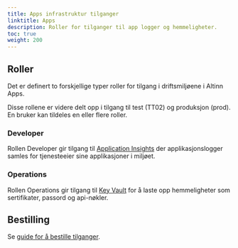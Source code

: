 ```yaml
---
title: Apps infrastruktur tilganger
linktitle: Apps
description: Roller for tilganger til app logger og hemmeligheter.
toc: true
weight: 200
---
```


## Roller
Det er definert to forskjellige typer roller for tilgang i driftsmiljøene i Altinn Apps.

Disse rollene er videre delt opp i tilgang til test (TT02) og produksjon (prod).
En bruker kan tildeles en eller flere roller.

### Developer
Rollen Developer gir tilgang til
[Application Insights](https://learn.microsoft.com/en-us/azure/azure-monitor/app/app-insights-overview)
der applikasjonslogger samles for tjenesteeier sine applikasjoner i miljøet.

### Operations
Rollen Operations gir tilgang til [Key Vault](https://learn.microsoft.com/nb-NO/azure/key-vault/general/basic-concepts)
for å laste opp hemmeligheter som sertifikater, passord og api-nøkler.


## Bestilling
Se [guide for å bestille tilganger](../../../guides/administration/access-management/apps/).
